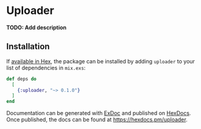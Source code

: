 # Uploader

**TODO: Add description**

## Installation

If [available in Hex](https://hex.pm/docs/publish), the package can be installed
by adding `uploader` to your list of dependencies in `mix.exs`:

```elixir
def deps do
  [
    {:uploader, "~> 0.1.0"}
  ]
end
```

Documentation can be generated with [ExDoc](https://github.com/elixir-lang/ex_doc)
and published on [HexDocs](https://hexdocs.pm). Once published, the docs can
be found at <https://hexdocs.pm/uploader>.


